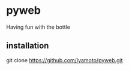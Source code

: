 # pyweb
Having fun with the bottle

## installation

git clone https://github.com/Iyamoto/pyweb.git
